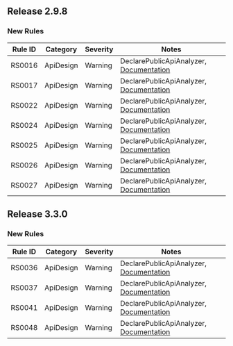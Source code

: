 ## Release 2.9.8

### New Rules
Rule ID | Category | Severity | Notes
--------|----------|----------|-------
RS0016 | ApiDesign | Warning | DeclarePublicApiAnalyzer, [Documentation](https://github.com/dotnet/roslyn-analyzers/blob/master/src/PublicApiAnalyzers/PublicApiAnalyzers.Help.md)
RS0017 | ApiDesign | Warning | DeclarePublicApiAnalyzer, [Documentation](https://github.com/dotnet/roslyn-analyzers/blob/master/src/PublicApiAnalyzers/PublicApiAnalyzers.Help.md)
RS0022 | ApiDesign | Warning | DeclarePublicApiAnalyzer, [Documentation](https://github.com/dotnet/roslyn-analyzers/blob/master/src/PublicApiAnalyzers/PublicApiAnalyzers.Help.md)
RS0024 | ApiDesign | Warning | DeclarePublicApiAnalyzer, [Documentation](https://github.com/dotnet/roslyn-analyzers/blob/master/src/PublicApiAnalyzers/PublicApiAnalyzers.Help.md)
RS0025 | ApiDesign | Warning | DeclarePublicApiAnalyzer, [Documentation](https://github.com/dotnet/roslyn-analyzers/blob/master/src/PublicApiAnalyzers/PublicApiAnalyzers.Help.md)
RS0026 | ApiDesign | Warning | DeclarePublicApiAnalyzer, [Documentation](https://github.com/dotnet/roslyn/blob/master/docs/Adding%20Optional%20Parameters%20in%20Public%20API.md)
RS0027 | ApiDesign | Warning | DeclarePublicApiAnalyzer, [Documentation](https://github.com/dotnet/roslyn/blob/master/docs/Adding%20Optional%20Parameters%20in%20Public%20API.md)

## Release 3.3.0

### New Rules
Rule ID | Category | Severity | Notes
--------|----------|----------|-------
RS0036 | ApiDesign | Warning | DeclarePublicApiAnalyzer, [Documentation](https://github.com/dotnet/roslyn-analyzers/blob/master/src/PublicApiAnalyzers/PublicApiAnalyzers.Help.md)
RS0037 | ApiDesign | Warning | DeclarePublicApiAnalyzer, [Documentation](https://github.com/dotnet/roslyn-analyzers/blob/master/src/PublicApiAnalyzers/PublicApiAnalyzers.Help.md)
RS0041 | ApiDesign | Warning | DeclarePublicApiAnalyzer, [Documentation](https://github.com/dotnet/roslyn-analyzers/blob/master/src/PublicApiAnalyzers/PublicApiAnalyzers.Help.md)
RS0048 | ApiDesign | Warning | DeclarePublicApiAnalyzer, [Documentation](https://github.com/dotnet/roslyn-analyzers/blob/master/src/PublicApiAnalyzers/PublicApiAnalyzers.Help.md)
